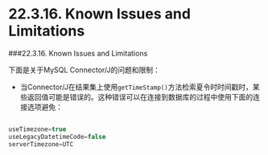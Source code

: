 # 22.3.16. Known Issues and Limitations

###22.3.16. Known Issues and Limitations

下面是关于MySQL Connector/J的问题和限制：

* 当Connector/J在结果集上使用`getTimeStamp()`方法检索夏令时时间戳时，某些返回值可能是错误的。这种错误可以在连接到数据库的过程中使用下面的连接选项避免：

```sql

useTimezone=true
useLegacyDatetimeCode=false
serverTimezone=UTC

```